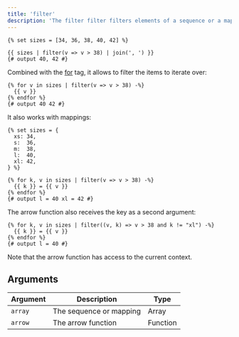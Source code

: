 ```yaml
---
title: 'filter'
description: 'The filter filter filters elements of a sequence or a mapping using an arrow function.'
---
```


```canvas {% process=false %}
{% set sizes = [34, 36, 38, 40, 42] %}

{{ sizes | filter(v => v > 38) | join(', ') }}
{# output 40, 42 #}
```

Combined with the [for](/docs/canvas/tags/for) tag, it allows to filter the items to iterate over:

```canvas {% process=false %}
{% for v in sizes | filter(v => v > 38) -%}
  {{ v }}
{% endfor %}
{# output 40 42 #}
```

It also works with mappings:

```canvas {% process=false %}
{% set sizes = {
  xs: 34,
  s:  36,
  m:  38,
  l:  40,
  xl: 42,
} %}

{% for k, v in sizes | filter(v => v > 38) -%}
  {{ k }} = {{ v }}
{% endfor %}
{# output l = 40 xl = 42 #}
```

The arrow function also receives the key as a second argument:

```canvas {% process=false %}
{% for k, v in sizes | filter((v, k) => v > 38 and k != "xl") -%}
  {{ k }} = {{ v }}
{% endfor %}
{# output l = 40 #}
```

Note that the arrow function has access to the current context.

## Arguments

Argument | Description             | Type
-------- | ----------------------- | --------
`array`  | The sequence or mapping | Array
`arrow`  | The arrow function      | Function
